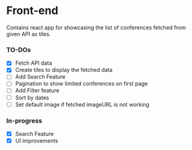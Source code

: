 # Front-end

Contains react app for showcasing the list of conferences fetched from given API as tiles.

### TO-DOs

- [x] Fetch API data
- [x] Create tiles to display the fetched data
- [ ] Add Search Feature
- [ ] Pagination to show limited conferences on first page
- [ ] Add Filter feature
- [ ] Sort by dates
- [ ] Set default image if fetched imageURL is not working

### In-progress

- [x] Search Feature
- [x] UI improvements